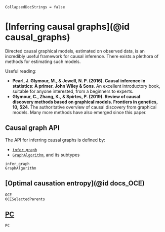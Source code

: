 ```@meta
CollapsedDocStrings = false
```

# [Inferring causal graphs](@id causal_graphs)

Directed causal graphical models, estimated on observed data, is an incredibly
useful framework for causal inference. There exists a plethora of methods for
estimating such models.

Useful reading:

- **Pearl, J. Glymour, M., & Jewell, N. P. (2016). Causal inference in statistics:
    A primer. John Wiley & Sons**. An excellent introductory book, suitable for anyone
    interested, from a beginners to experts.
- **Glymour, C., Zhang, K., & Spirtes, P. (2019). Review of causal discovery methods
    based on graphical models. Frontiers in genetics, 10, 524**. The authoritative
    overview of causal discovery from graphical models. Many more methods have also emerged
    since this paper.

## Causal graph API

The API for inferring causal graphs is defined by:

- [`infer_graph`](@ref)
- [`GraphAlgorithm`](@ref), and its subtypes

```@docs
infer_graph
GraphAlgorithm
```

## [Optimal causation entropy](@id docs_OCE)

```@docs
OCE
OCESelectedParents
```

## [PC](@ref)

```@docs
PC
```
